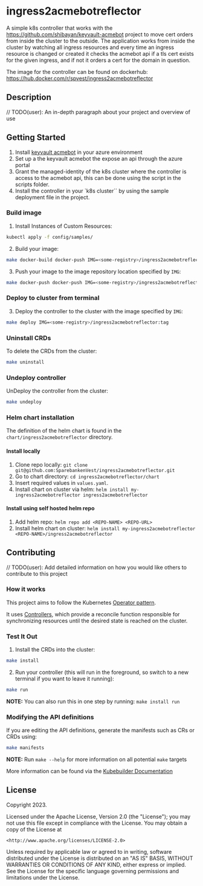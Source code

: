 # ingress2acmebotreflector

A simple k8s controller that works with the <https://github.com/shibayan/keyvault-acmebot> project to move cert orders from inside the cluster to the outside.
The application works from inside the cluster by watching all ingress resources and every time an ingress resource is changed or created it checks the acmebot api if a
tls cert exists for the given ingress, and if not it orders a cert for the domain in question.

The image for the controller can be found on dockerhub: <https://hub.docker.com/r/spvest/ingress2acmebotreflector>

## Description

// TODO(user): An in-depth paragraph about your project and overview of use

## Getting Started

1. Install [keyvault acmebot](https://github.com/shibayan/keyvault-acmebot) in your azure environment
2. Set up a the keyvault acmebot the expose an api through the azure portal
3. Grant the managed-identity of the k8s cluster where the controller is access to the acmebot api, this can be done using the script in the scripts folder.
4. Install the controller in your `k8s cluster`` by using the sample deployment file in the project.

### Build image

1. Install Instances of Custom Resources:

```sh
kubectl apply -f config/samples/
```

2. Build your image:

```sh
make docker-build docker-push IMG=<some-registry>/ingress2acmebotreflector:tag
```
3. Push your image to the image repository location specified by `IMG`:

```sh
make docker-push docker-push IMG=<some-registry>/ingress2acmebotreflector:tag
```

### Deploy to cluster from terminal

3. Deploy the controller to the cluster with the image specified by `IMG`:

```sh
make deploy IMG=<some-registry>/ingress2acmebotreflector:tag
```


### Uninstall CRDs

To delete the CRDs from the cluster:

```sh
make uninstall
```

### Undeploy controller

UnDeploy the controller from the cluster:

```sh
make undeploy
```
### Helm chart installation
The definition of the helm chart is found in the `chart/ingress2acmebotreflector` directory. 
#### Install locally
1. Clone repo locally: `git clone git@github.com:SparebankenVest/ingress2acmebotreflector.git`
2. Go to chart directory: `cd ingress2acmebotreflector/chart`
3. Insert required values in `values.yaml`. 
3. Install chart on cluster via helm: `helm install my-ingress2acmebotreflector ingress2acmebotreflector`
#### Install using self hosted helm repo
1. Add helm repo: `helm repo add <REPO-NAME> <REPO-URL>`
2. Install helm chart on cluster: `helm install my-ingress2acmebotreflector <REPO-NAME>/ingress2acmebotreflector`
## Contributing

// TODO(user): Add detailed information on how you would like others to contribute to this project

### How it works

This project aims to follow the Kubernetes [Operator pattern](https://kubernetes.io/docs/concepts/extend-kubernetes/operator/).

It uses [Controllers](https://kubernetes.io/docs/concepts/architecture/controller/),
which provide a reconcile function responsible for synchronizing resources until the desired state is reached on the cluster.

### Test It Out

1. Install the CRDs into the cluster:

```sh
make install
```

2. Run your controller (this will run in the foreground, so switch to a new terminal if you want to leave it running):

```sh
make run
```

**NOTE:** You can also run this in one step by running: `make install run`

### Modifying the API definitions

If you are editing the API definitions, generate the manifests such as CRs or CRDs using:

```sh
make manifests
```

**NOTE:** Run `make --help` for more information on all potential `make` targets

More information can be found via the [Kubebuilder Documentation](https://book.kubebuilder.io/introduction.html)

## License

Copyright 2023.

Licensed under the Apache License, Version 2.0 (the "License");
you may not use this file except in compliance with the License.
You may obtain a copy of the License at

    <http://www.apache.org/licenses/LICENSE-2.0>

Unless required by applicable law or agreed to in writing, software
distributed under the License is distributed on an "AS IS" BASIS,
WITHOUT WARRANTIES OR CONDITIONS OF ANY KIND, either express or implied.
See the License for the specific language governing permissions and
limitations under the License.